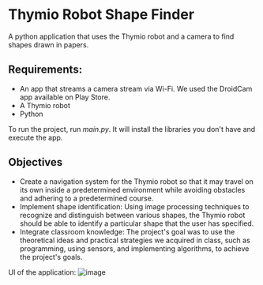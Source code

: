# Thymio Robot Shape Finder
 A python application that uses the Thymio robot and a camera to find shapes drawn in papers.
 
## Requirements:
- An app that streams a camera stream via Wi-Fi. We used the DroidCam app available on Play Store.
- A Thymio robot
- Python

To run the project, run _main.py_. It will install the libraries you don't have and execute the app.
 
## Objectives
- Create a navigation system for the Thymio robot so that it may travel on its
own inside a predetermined environment while avoiding obstacles and
adhering to a predetermined course.
- Implement shape identification: Using image processing techniques to
recognize and distinguish between various shapes, the Thymio robot should be
able to identify a particular shape that the user has specified.
- Integrate classroom knowledge: The project's goal was to use the theoretical
ideas and practical strategies we acquired in class, such as programming, using
sensors, and implementing algorithms, to achieve the project's goals.

UI of the application:
![image](https://github.com/Summyt14/Thymio-Robot-Shape-Finder/assets/47016416/7a34b393-bb76-4106-93ef-2c9984b77ad9)
